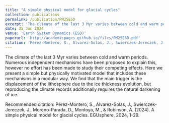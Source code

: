 ```yaml
---
title: "A simple physical model for glacial cycles"
collection: publications
permalink: /publication/PM25ESD
excerpt: 'The climate of the last 3 Myr varies between cold and warm periods. Numerous independent mechanisms have been proposed to explain this, however no effort has been made to study their competing effects. Here we present a simple but physically motivated model that includes these mechanisms in a modular way. We find that the main trigger is the displacement of the lithosphere due to the ice thickness evolution, but reproducing the climate records additionally requires the natural darkening of ice.'
date: 25 Jun 2024
venue: 'Earth System Dynamics (ESD)'
paperurl: 'http://academicpages.github.io/files/PM25ESD.pdf'
citation: 'Pérez-Montero, S., Alvarez-Solas, J., Swierczek-Jereczek, J., Moreno-Parada, D., Montoya, M., & Robinson, A. (2024). A simple physical model for glacial cycles. EGUsphere, 2024, 1-29.'
---
```

The climate of the last 3 Myr varies between cold and warm periods. Numerous independent mechanisms have been proposed to explain this, however no effort has been made to study their competing effects. Here we present a simple but physically motivated model that includes these mechanisms in a modular way. We find that the main trigger is the displacement of the lithosphere due to the ice thickness evolution, but reproducing the climate records additionally requires the natural darkening of ice.

Recommended citation: Pérez-Montero, S., Alvarez-Solas, J., Swierczek-Jereczek, J., Moreno-Parada, D., Montoya, M., & Robinson, A. (2024). A simple physical model for glacial cycles. EGUsphere, 2024, 1-29.
